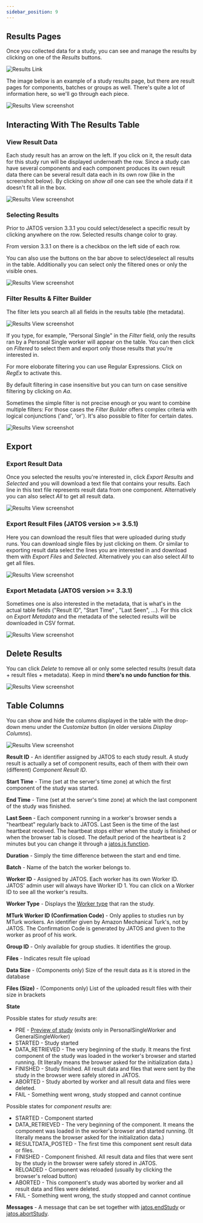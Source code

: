 ```yaml
---
sidebar_position: 9
---
```


## Results Pages

Once you collected data for a study, you can see and manage the results by clicking on one of the *Results* buttons.

![Results Link](../../static/img/ResultsLink.png)

The image below is an example of a study results page, but there are result pages for components, batches or groups as well. There's quite a lot of information here, so we'll go through each piece.

![Results View screenshot](../../static/img/ResultsView-Screenshot1.png)


## Interacting With The Results Table

### View Result Data

Each study result has an arrow on the left. If you click on it, the result data for this study run will be displayed underneath the row. Since a study can have several components and each component produces its own result data there can be several result data each in its own row (like in the screenshot below). By clicking on _show all_ one can see the whole data if it doesn't fit all in the box.

![Results View screenshot](../../static/img/ResultsView-Screenshot3.png)


### Selecting Results

Prior to JATOS version 3.3.1 you could select/deselect a specific result by clicking anywhere on the row. Selected results change color to gray. 

From version 3.3.1 on there is a checkbox on the left side of each row.

You can also use the buttons on the bar above to select/deselect all results in the table. Additionally you can select only the filtered ones or only the visible ones.

![Results View screenshot](../../static/img/ResultsView-Screenshot2.png)


### Filter Results & Filter Builder

The filter lets you search all all fields in the results table (the metadata). 

![Results View screenshot](../../static/img/ResultsView-Screenshot4.png)

If you type, for example, "Personal Single" in the *Filter* field, only the results ran by a Personal Single worker will appear on the table. You can then click on *Filtered* to select them and export only those results that you're interested in. 

For more eloborate filtering you can use Regular Expressions. Click on *RegEx* to activate this.

By default filtering in case insensitive but you can turn on case sensitive filtering by clicking on *Aa*.

Sometimes the simple filter is not precise enough or you want to combine multiple filters: For those cases the _Filter Builder_ offers complex criteria with logical conjunctions ('and', 'or'). It's also possible to filter for certain dates.

![Results View screenshot](../../static/img/ResultsView-Screenshot10.png)


## Export

### Export Result Data

Once you selected the results you're interested in, click *Export Results* and *Selected* and you will download a text file that contains your results. Each line in this text file represents result data from one component. Alternatively you can also select *All* to get all result data.

![Results View screenshot](../../static/img/ResultsView-Screenshot6.png)

### Export Result Files (JATOS version >= 3.5.1)

Here you can download the result files that were uploaded during study runs. You can download single files by just clicking on them. Or similar to exporting result data select the lines you are interested in and download them with *Export Files* and *Selected*. Alternatively you can also select *All* to get all files.

![Results View screenshot](../../static/img/ResultsView-Screenshot5.png)

### Export Metadata (JATOS version >= 3.3.1)

Sometimes one is also interested in the metadata, that is what's in the actual table fields ("Result ID", "Start Time" , "Last Seen", ...). For this click on *Export Metadata* and the metadata of the selected results will be downloaded in CSV format.

![Results View screenshot](../../static/img/ResultsView-Screenshot7.png)


## Delete Results

You can click *Delete* to remove all or only some selected results (result data + result files + metadata). Keep in mind **there's no undo function for this**. 

![Results View screenshot](../../static/img/ResultsView-Screenshot8.png)


## Table Columns

You can show and hide the columns displayed in the table with the drop-down menu under the *Customize* button (in older versions *Display Columns*).

![Results View screenshot](../../static/img/ResultsView-Screenshot9.png)

**Result ID** - An identifier assigned by JATOS to each study result. A study result is actually a set of component results, each of them with their own (different) *Component Result ID*. 

**Start Time** - Time (set at the server's time zone) at which the first component of the study was started. 

**End Time** - Time (set at the server's time zone) at which the last component of the study was finished. 

**Last Seen** - Each component running in a worker's browser sends a "heartbeat" regularly back to JATOS. Last Seen is the time of the last heartbeat received. The heartbeat stops either when the study is finished or when the browser tab is closed. The default period of the heartbeat is 2 minutes but you can change it through a [jatos.js function](jatos.js-Reference.html#jatossetheartbeatperiod).

**Duration** - Simply the time difference between the start and end time.

**Batch** - Name of the batch the worker belongs to.

**Worker ID** - Assigned by JATOS. Each worker has its own Worker ID. JATOS' admin user will always have Worker ID 1. You can click on a Worker ID to see all the worker's results. 

**Worker Type** - Displays the [Worker type](Worker-Types.html) that ran the study. 

**MTurk Worker ID (Confirmation Code)** - Only applies to studies run by MTurk workers. An identifier given by Amazon Mechanical Turk's, not by JATOS. The Confirmation Code is generated by JATOS and given to the worker as proof of his work.

**Group ID** - Only available for group studies. It identifies the group.

**Files** - Indicates result file upload

**Data Size** - (Components only) Size of the result data as it is stored in the database

**Files (Size)** - (Components only) List of the uploaded result files with their size in brackets

**State**

Possible states for _study results_ are: 

* PRE - [Preview of study](Restricting-study-flow.html#preview-links) (exists only in PersonalSingleWorker and GeneralSingleWorker)
* STARTED - Study started
* DATA_RETRIEVED - The very beginning of the study. It means the first component of the study was loaded in the worker's browser and started running. (It literally means the browser asked for the initialization data.)
* FINISHED - Study finished. All result data and files that were sent by the study in the browser were safely stored in JATOS.
* ABORTED - Study aborted by worker and all result data and files were deleted.
* FAIL - Something went wrong, study stopped and cannot continue

Possible states for _component results_ are:

* STARTED - Component started
* DATA_RETRIEVED -  The very beginning of the component. It means the component was loaded in the worker's browser and started running. (It literally means the browser asked for the initialization data.)
* RESULTDATA_POSTED - The first time this component sent result data or files.
* FINISHED - Component finished. All result data and files that were sent by the study in the browser were safely stored in JATOS.
* RELOADED - Component was reloaded (usually by clicking the browser's reload button)
* ABORTED - This component's study was aborted by worker and all result data and files were deleted.
* FAIL - Something went wrong, the study stopped and cannot continue

**Messages** - A message that can be set together with [jatos.endStudy](jatos.js-Reference.html#jatosendstudy) or [jatos.abortStudy](jatos.js-Reference.html#jatosabortstudy).

